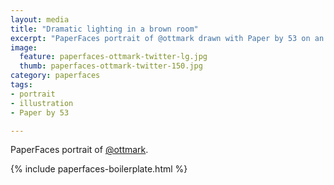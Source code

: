 ```yaml
---
layout: media
title: "Dramatic lighting in a brown room"
excerpt: "PaperFaces portrait of @ottmark drawn with Paper by 53 on an iPad."
image: 
  feature: paperfaces-ottmark-twitter-lg.jpg
  thumb: paperfaces-ottmark-twitter-150.jpg
category: paperfaces
tags: 
- portrait
- illustration
- Paper by 53

---
```


PaperFaces portrait of [@ottmark](http://twitter.com/ottmark).

{% include paperfaces-boilerplate.html %}